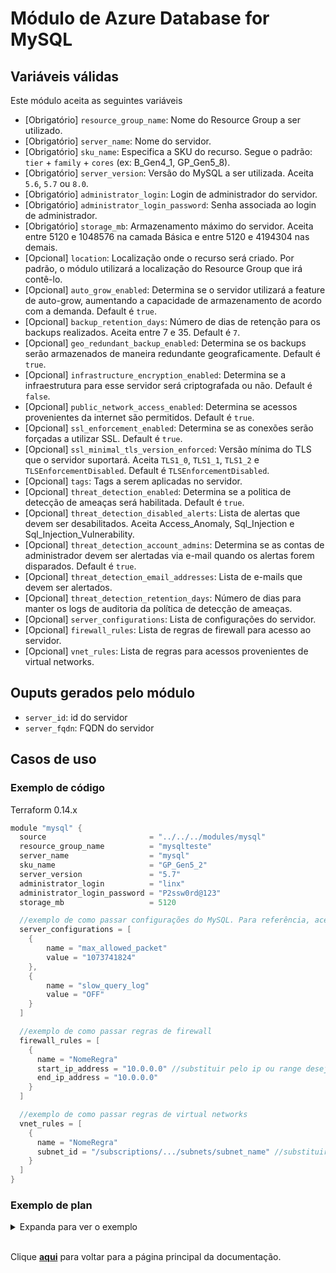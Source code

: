 # Módulo de Azure Database for MySQL
## Variáveis válidas
Este módulo aceita as seguintes variáveis
* [Obrigatório] `resource_group_name`: Nome do Resource Group a ser utilizado.
* [Obrigatório] `server_name`: Nome do servidor.
* [Obrigatório] `sku_name`: Especifica a SKU do recurso. Segue o padrão: `tier` + `family` + `cores` (ex: B_Gen4_1, GP_Gen5_8).
* [Obrigatório] `server_version`: Versão do MySQL a ser utilizada. Aceita `5.6`, `5.7` ou `8.0`.
* [Obrigatório] `administrator_login`: Login de administrador do servidor.
* [Obrigatório] `administrator_login_password`: Senha associada ao login de administrador.
* [Obrigatório] `storage_mb`: Armazenamento máximo do servidor. Aceita entre 5120 e 1048576 na camada Básica e entre 5120 e 4194304 nas demais.
* [Opcional] `location`: Localização onde o recurso será criado. Por padrão, o módulo utilizará a localização do Resource Group que irá contê-lo.
* [Opcional] `auto_grow_enabled`: Determina se o servidor utilizará a feature de auto-grow, aumentando a capacidade de armazenamento de acordo com a demanda. Default é `true`.
* [Opcional] `backup_retention_days`: Número de dias de retenção para os backups realizados. Aceita entre 7 e 35. Default é `7`.
* [Opcional] `geo_redundant_backup_enabled`: Determina se os backups serão armazenados de maneira redundante geograficamente. Default é `true`.
* [Opcional] `infrastructure_encryption_enabled`: Determina se a infraestrutura para esse servidor será criptografada ou não. Default é `false`.
* [Opcional] `public_network_access_enabled`: Determina se acessos provenientes da internet são permitidos. Default é `true`.
* [Opcional] `ssl_enforcement_enabled`: Determina se as conexões serão forçadas a utilizar SSL. Default é `true`.
* [Opcional] `ssl_minimal_tls_version_enforced`: Versão mínima do TLS que o servidor suportará. Aceita `TLS1_0`, `TLS1_1`, `TLS1_2` e `TLSEnforcementDisabled`. Default é `TLSEnforcementDisabled`.
* [Opcional] `tags`: Tags a serem aplicadas no servidor.
* [Opcional] `threat_detection_enabled`: Determina se a politica de detecção de ameaças será habilitada. Default é `true`.
* [Opcional] `threat_detection_disabled_alerts`: Lista de alertas que devem ser desabilitados. Aceita Access_Anomaly, Sql_Injection e Sql_Injection_Vulnerability.
* [Opcional] `threat_detection_account_admins`: Determina se as contas de administrador devem ser alertadas via e-mail quando os alertas forem disparados. Default é `true`.
* [Opcional] `threat_detection_email_addresses`: Lista de e-mails que devem ser alertados.
* [Opcional] `threat_detection_retention_days`: Número de dias para manter os logs de auditoria da política de detecção de ameaças.
* [Opcional] `server_configurations`: Lista de configurações do servidor.
* [Opcional] `firewall_rules`: Lista de regras de firewall para acesso ao servidor.
* [Opcional] `vnet_rules`: Lista de regras para acessos provenientes de virtual networks.


## Ouputs gerados pelo módulo
* `server_id`: id do servidor
* `server_fqdn`: FQDN do servidor

## Casos de uso
### Exemplo de código
Terraform 0.14.x
``` Go
module "mysql" {
  source                       = "../../../modules/mysql"
  resource_group_name          = "mysqlteste"
  server_name                  = "mysql"
  sku_name                     = "GP_Gen5_2"
  server_version               = "5.7"
  administrator_login          = "linx"
  administrator_login_password = "P2ssw0rd@123"
  storage_mb                   = 5120

  //exemplo de como passar configurações do MySQL. Para referência, acessar link: https://dev.mysql.com/doc/refman/5.7/en/server-configuration.html
  server_configurations = [
    {
        name = "max_allowed_packet"
        value = "1073741824"
    },
    {
        name = "slow_query_log"
        value = "OFF"
    }
  ]

  //exemplo de como passar regras de firewall
  firewall_rules = [
    {
      name = "NomeRegra"
      start_ip_address = "10.0.0.0" //substituir pelo ip ou range desejado
      end_ip_address = "10.0.0.0"
    }
  ]

  //exemplo de como passar regras de virtual networks
  vnet_rules = [
    {
      name = "NomeRegra"
      subnet_id = "/subscriptions/.../subnets/subnet_name" //substituir pelo id da subnet
    }
  ]
}
```
### Exemplo de plan
<details><summary>Expanda para ver o exemplo</summary>

``` Go
Terraform used the selected providers to generate the following execution plan. Resource actions are indicated with the following symbols:
  + create

Terraform will perform the following actions:

  # module.mysql.azurerm_mysql_configuration.server[0] will be created
  + resource "azurerm_mysql_configuration" "server" {
      + id                  = (known after apply)
      + name                = "max_allowed_packet"
      + resource_group_name = "mysqlteste"
      + server_name         = "mysqlbe56710850f9db95"
      + value               = "1073741824"
    }

  # module.mysql.azurerm_mysql_configuration.server[1] will be created
  + resource "azurerm_mysql_configuration" "server" {
      + id                  = (known after apply)
      + name                = "slow_query_log"
      + resource_group_name = "mysqlteste"
      + server_name         = "mysqlbe56710850f9db95"
      + value               = "OFF"
    }

  # module.mysql.azurerm_mysql_firewall_rule.server[0] will be created
  + resource "azurerm_mysql_firewall_rule" "server" {
      + end_ip_address      = "10.0.0.0"
      + id                  = (known after apply)
      + name                = "NomeRegra"
      + resource_group_name = "mysqlteste"
      + server_name         = "mysqlbe56710850f9db95"
      + start_ip_address    = "10.0.0.0"
    }

  # module.mysql.azurerm_mysql_server.server will be created
  + resource "azurerm_mysql_server" "server" {
      + administrator_login               = "linx"
      + administrator_login_password      = (sensitive value)
      + auto_grow_enabled                 = true
      + backup_retention_days             = 7
      + create_mode                       = "Default"
      + fqdn                              = (known after apply)
      + geo_redundant_backup_enabled      = true
      + id                                = (known after apply)
      + infrastructure_encryption_enabled = false
      + location                          = "eastus2"
      + name                              = "mysqlbe56710850f9db95"
      + public_network_access_enabled     = true
      + resource_group_name               = "mysqlteste"
      + sku_name                          = "GP_Gen5_2"
      + ssl_enforcement                   = (known after apply)
      + ssl_enforcement_enabled           = true
      + ssl_minimal_tls_version_enforced  = "TLSEnforcementDisabled"
      + storage_mb                        = 5120
      + version                           = "5.7"

      + storage_profile {
          + auto_grow             = (known after apply)
          + backup_retention_days = (known after apply)
          + geo_redundant_backup  = (known after apply)
          + storage_mb            = (known after apply)
        }

      + threat_detection_policy {
          + email_account_admins = true
          + enabled              = true
          + retention_days       = 7
        }
    }

Plan: 4 to add, 0 to change, 0 to destroy.
```
</details>

<br/>

Clique [**aqui**](../../README.md) para voltar para a página principal da documentação.
